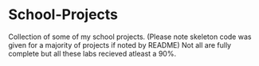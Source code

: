# School-Projects
Collection of some of my school projects. (Please note skeleton code was given for a majority of projects if noted by README)
Not all are fully complete but all these labs recieved atleast a 90%. 
